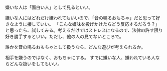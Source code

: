 嫌いな人は「面白い人」として見るといい。

嫌いな人にはどれだけ嫌われてもいいので、「音の鳴るおもちゃ」だと思って好きなように接していい。
「こんな嫌味を投げかけたらどう反応するだろう？」と思ったら、試してみる。考えるだけではストレスになるので、法律の許す限り好き勝手するといい。ただし、他の人の見てないところで。

誰かを音の鳴るおもちゃとして扱うなら、どんな遊びが考えられるか。

相手を嫌うのではなく、おもちゃにする。
すでに嫌いな人、嫌われている人ならどんな扱いをしてもいい。
